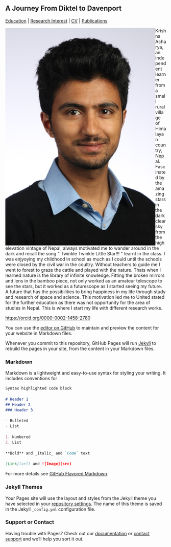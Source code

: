 ## A Journey From Diktel to Davenport
[Education](Education.md) | [Research Interest](Research.md) | [CV](images/CV_11.pdf) | [Publications](Publications.md)

<img src="images/krishna.jpg" align = 'left'/>

Krishna Acharya, an independent learner from a small rural village of Himalayan country, Nepal. Fascinated by the amazing stars in the dark clear sky from the high elevation vintage of Nepal, always motivated me to wander around in the dark and recall the song " Twinkle Twinkle Little Star!!! " learnt in the class. I was enjyoying my childhood in school as much as I could until the schools were closed by  the civil war in the coultry. Without teachers to guide me I went to forest to graze the cattle and played with the nature. Thats when I learned nature is the library of infinite knowledge. Fitting the broken mirrors and lens in the bamboo piece, not only worked as an amateur telescope to see the stars, but it  worked as a futurescope as I started seeing my future. A future that has the possibilities to bring happiness in my life through study and research of space and science. This motivation led me to United stated for the further education as there was not opportunity for the area of studies in Nepal. This is where I start my life with different research works. 

https://orcid.org/0000-0002-1458-2780


You can use the [editor on GitHub](https://github.com/Krishna1135/Hari-Krishna.github.io/edit/master/README.md) to maintain and preview the content for your website in Markdown files.

Whenever you commit to this repository, GitHub Pages will run [Jekyll](https://jekyllrb.com/) to rebuild the pages in your site, from the content in your Markdown files.

### Markdown

Markdown is a lightweight and easy-to-use syntax for styling your writing. It includes conventions for

```markdown
Syntax highlighted code block

# Header 1
## Header 2
### Header 3

- Bulleted
- List

1. Numbered
2. List

**Bold** and _Italic_ and `Code` text

[Link](url) and ![Image](src)
```

For more details see [GitHub Flavored Markdown](https://guides.github.com/features/mastering-markdown/).

### Jekyll Themes

Your Pages site will use the layout and styles from the Jekyll theme you have selected in your [repository settings](https://github.com/Krishna1135/Hari-Krishna.github.io/settings). The name of this theme is saved in the Jekyll `_config.yml` configuration file.

### Support or Contact

Having trouble with Pages? Check out our [documentation](https://help.github.com/categories/github-pages-basics/) or [contact support](https://github.com/contact) and we’ll help you sort it out.
